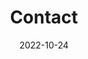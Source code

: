 ---
title: Contact
date: 2022-10-24

type: landing

sections:
  - block: contact
    content:
      title: Contact
      text: ''
      email: jiwoo030415@gmail.com
      phone: 010-8690-4730
      address:
        street: Jeonbuk National University
        city: Jeonju
        region: Jeollabuk-do
        postcode: '54896'
      coordinates:
        latitude: '35.8469'
        longitude: '127.1295'

      #contact_links:
      #  - icon: comments
      #    icon_pack: fas
      #    name: Discuss on Forum
      #    link: 'https://discourse.gohugo.io'
    
      # Automatically link email and phone or display as text?
      autolink: true
---